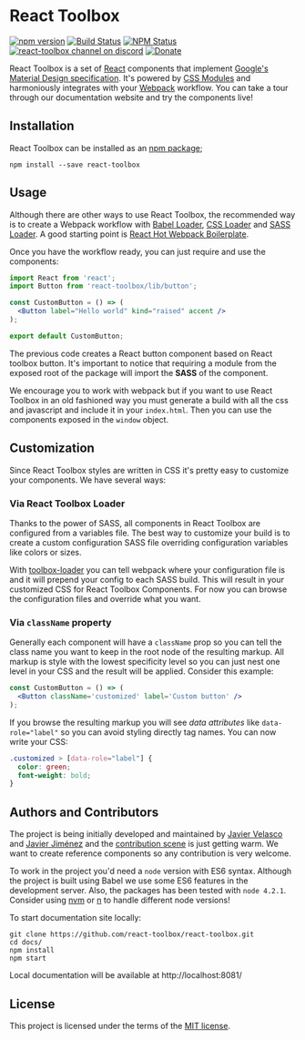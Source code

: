# React Toolbox

[![npm version](https://img.shields.io/npm/v/react-toolbox.svg?style=flat-square)](https://www.npmjs.com/package/react-toolbox)
[![Build Status](http://img.shields.io/travis/react-toolbox/react-toolbox/master.svg?style=flat-square)](https://travis-ci.org/react-toolbox/react-toolbox)
[![NPM Status](http://img.shields.io/npm/dm/react-toolbox.svg?style=flat-square)](https://www.npmjs.org/package/react-toolbox)
[![react-toolbox channel on discord](https://img.shields.io/badge/discord-%23react--toolbox%20%40%20reactiflux-61dafb.svg?style=flat-square)](https://discord.gg/0ZcbPKXt5bW2GqFj)
[![Donate](https://img.shields.io/badge/donate-paypal-blue.svg?style=flat-square)](https://paypal.me/javivelasco)

React Toolbox is a set of [React](http://facebook.github.io/react/) components that implement [Google's Material Design specification](https://www.google.com/design/spec/material-design/introduction.html). It's powered by [CSS Modules](https://github.com/css-modules/css-modules) and harmoniously integrates with your [Webpack](http://webpack.github.io/) workflow. You can take a tour through our documentation website and try the components live!

## Installation

React Toolbox can be installed as an [npm package](https://www.npmjs.org/package/react-toolbox);

```
npm install --save react-toolbox
```

## Usage

Although there are other ways to use React Toolbox, the recommended way is to create a Webpack workflow with [Babel Loader](https://github.com/babel/babel-loader), [CSS Loader](https://github.com/webpack/css-loader) and [SASS Loader](https://github.com/jtangelder/sass-loader). A good starting point is [React Hot Webpack Boilerplate](https://github.com/gaearon/react-hot-boilerplate).

Once you have the workflow ready, you can just require and use the components:

```jsx
import React from 'react';
import Button from 'react-toolbox/lib/button';

const CustomButton = () => (
  <Button label="Hello world" kind="raised" accent />
);

export default CustomButton;
```

The previous code creates a React button component based on React toolbox button. It's important to notice that requiring a module from the exposed root of the package will import the **SASS** of the component. 

We encourage you to work with webpack but if you want to use React Toolbox in an old fashioned way you must generate a build with all the css and javascript and include it in your `index.html`. Then you can use the components exposed in the `window` object.

## Customization

Since React Toolbox styles are written in CSS it's pretty easy to customize your components. We have several ways:

### Via React Toolbox Loader

Thanks to the power of SASS, all components in React Toolbox are configured from a variables file. The best way to customize your build is to create a custom configuration SASS file overriding configuration variables like colors or sizes.

With [toolbox-loader](https://github.com/react-toolbox/toolbox-loader) you can tell webpack where your configuration file is and it will prepend your config to each SASS build. This will result in your customized CSS for React Toolbox Components. For now you can browse the configuration files and override what you want. 

### Via `className` property

Generally each component will have a `className` prop so you can tell the class name you want to keep in the root node of the resulting markup. All markup is style with the lowest specificity level so you can just nest one level in your CSS and the result will be applied. Consider this example:

```jsx
const CustomButton = () => (
  <Button className='customized' label='Custom button' />
);
```

If you browse the resulting markup you will see *data attributes* like `data-role="label"` so you can avoid styling directly tag names. You can now write your CSS:

```css
.customized > [data-role="label"] {
  color: green;
  font-weight: bold;
}
```

## Authors and Contributors

The project is being initially developed and maintained by [Javier Velasco](http://javivelasco.com) and [Javier Jiménez](http://soyjavi.com) and the [contribution scene](https://github.com/react-toolbox/react-toolbox/graphs/contributors) is just getting warm. We want to create reference components so any contribution is very welcome.

To work in the project you'd need a `node` version with ES6 syntax. Although the project is built using Babel we use some ES6 features in the development server. Also, the packages has been tested with `node 4.2.1`. Consider using [nvm](https://github.com/creationix/nvm) or [n](https://github.com/tj/n) to handle different node versions!

To start documentation site locally:

```
git clone https://github.com/react-toolbox/react-toolbox.git
cd docs/
npm install 
npm start
```

Local documentation will be available at http://localhost:8081/

## License 
This project is licensed under the terms of the [MIT license](https://github.com/react-toolbox/react-toolbox/blob/master/LICENSE).
